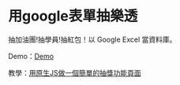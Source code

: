 # 用google表單抽樂透
抽加油團!抽學員!抽紅包！以 Google Excel 當資料庫。

Demo：[Demo](https://talesf123.github.io/LotteryPrizeWtihGoogleSheet/)

教學：[用原生JS做一個簡單的抽獎功能頁面](https://letswrite.tw/simple-lottery/)
